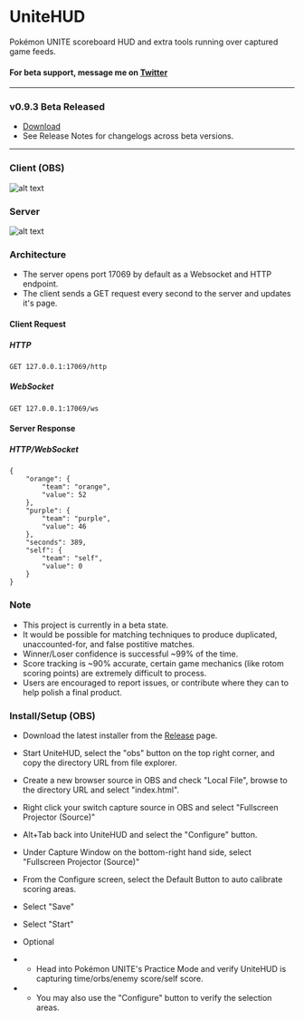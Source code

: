 # UniteHUD
Pokémon UNITE scoreboard HUD and extra tools running over captured game feeds.

#### For beta support, message me on [Twitter](https://twitter.com/pidgy_)
----
### v0.9.3 Beta Released
- [Download](https://github.com/pidgy/UniteHUD/releases/download/v0.9.3-beta/UniteHUD_0.9.3_Installer.exe)
- See Release Notes for changelogs across beta versions.


----

### Client (OBS)
![alt text](https://github.com/pidgy/unite/blob/master/data/client2.gif "Client")

### Server
![alt text](https://i.imgur.com/X9T7vpH.png "server")

### Architecture

- The server opens port 17069 by default as a Websocket and HTTP endpoint. 
- The client sends a GET request every second to the server and updates it's page.

#### Client Request
##### HTTP
```
GET 127.0.0.1:17069/http
```
##### WebSocket
```
GET 127.0.0.1:17069/ws
```

#### Server Response
##### HTTP/WebSocket
```
{
    "orange": {
        "team": "orange",
        "value": 52
    },
    "purple": {
        "team": "purple",
        "value": 46
    },
    "seconds": 389,
    "self": {
        "team": "self",
        "value": 0
    }
}
```

### Note
- This project is currently in a beta state. 
- It would be possible for matching techniques to produce duplicated, unaccounted-for, and false postitive matches.
- Winner/Loser confidence is successful ~99% of the time.
- Score tracking is ~90% accurate, certain game mechanics (like rotom scoring points) are extremely difficult to process.
- Users are encouraged to report issues, or contribute where they can to help polish a final product.

### Install/Setup (OBS) 
- Download the latest installer from the [Release](https://github.com/pidgy/unitehud/releases/) page.
- Start UniteHUD, select the "obs" button on the top right corner, and copy the directory URL from file explorer.
- Create a new browser source in OBS and check "Local File", browse to the directory URL and select "index.html".
- Right click your switch capture source in OBS and select "Fullscreen Projector (Source)"
- Alt+Tab back into UniteHUD and select the "Configure" button.
- Under Capture Window on the bottom-right hand side, select "Fullscreen Projector (Source)"
- From the Configure screen, select the Default Button to auto calibrate scoring areas.
- Select "Save"
- Select "Start"

- Optional 
- - Head into Pokémon UNITE's Practice Mode and verify UniteHUD is capturing time/orbs/enemy score/self score.
- - You may also use the "Configure" button to verify the selection areas.

